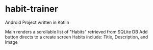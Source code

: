 # habit-trainer
Android Project written in Kotlin

Main renders a scrollable list of "Habits" retrieved from SQLite DB
Add button directs to a create screen
Habits include: Title, Description, and Image